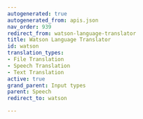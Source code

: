 ```yaml
---
autogenerated: true
autogenerated_from: apis.json
nav_order: 939
redirect_from: watson-language-translator
title: Watson Language Translator
id: watson
translation_types:
- File Translation
- Speech Translation
- Text Translation
active: true
grand_parent: Input types
parent: Speech
redirect_to: watson

---
```



